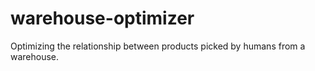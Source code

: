 # warehouse-optimizer
Optimizing the relationship between products picked by humans from a warehouse.

